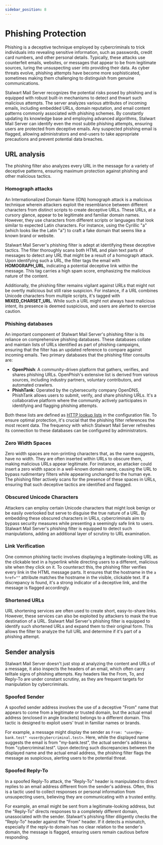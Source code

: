 ```yaml
---
sidebar_position: 8
---
```


# Phishing Protection

Phishing is a deceptive technique employed by cybercriminals to trick individuals into revealing sensitive information, such as passwords, credit card numbers, and other personal details. Typically, these attacks use counterfeit emails, websites, or messages that appear to be from legitimate sources, luring the unsuspecting user into providing their data. As cyber threats evolve, phishing attempts have become more sophisticated, sometimes making them challenging to distinguish from genuine communications.

Stalwart Mail Server recognizes the potential risks posed by phishing and is equipped with robust built-in mechanisms to detect and thwart such malicious attempts. The server analyzes various attributes of incoming emails, including embedded URLs, domain reputation, and email content patterns commonly associated with phishing schemes. By constantly updating its knowledge base and employing advanced algorithms, Stalwart Mail Server can identify even the most subtle phishing attempts, ensuring users are protected from deceptive emails. Any suspected phishing email is flagged, allowing administrators and end-users to take appropriate precautions and prevent potential data breaches.

## URL analysis

The phishing filter also analyzes every URL in the message for a variety of deceptive patterns, ensuring maximum protection against phishing and other malicious tactics.

### Homograph attacks

An Internationalized Domain Name (IDN) homograph attack is a malicious technique wherein attackers exploit the resemblance between different characters from distinct scripts to create deceptive URLs. These URLs, at a cursory glance, appear to be legitimate and familiar domain names. However, they use characters from different scripts or languages that look similar to expected Latin characters. For instance, using the Cyrillic "а" (which looks like the Latin "a") to craft a fake domain that seems like a known brand or website.

Stalwart Mail Server's phishing filter is adept at identifying these deceptive tactics. The filter thoroughly scans both HTML and plain text parts of messages to detect any URL that might be a result of a homograph attack. Upon identifying such a URL, the filter tags the email with **HOMOGRAPH_URL**, indicating a potential deceptive link within the message. This tag carries a high spam score, emphasizing the malicious nature of the content.

Additionally, the phishing filter remains vigilant against URLs that might not be overtly malicious but still raise suspicion. For instance, if a URL combines Unicode characters from multiple scripts, it's tagged with **MIXED_CHARSET_URL**. While such a URL might not always have malicious intent, its presence is deemed suspicious, and users are alerted to exercise caution.

### Phishing databases

An important component of Stalwart Mail Server's phishing filter is its reliance on comprehensive phishing databases. These databases collate and maintain lists of URLs identified as part of phishing campaigns, ensuring that the filter has an updated reference to compare against incoming emails. Two primary databases that the phishing filter consults are:

- **OpenPhish**: A community-driven platform that gathers, verifies, and shares phishing URLs. OpenPhish's extensive list is derived from various sources, including industry partners, voluntary contributors, and automated crawlers.
- **PhishTank**: Operated by the cybersecurity company OpenDNS, PhishTank allows users to submit, verify, and share phishing URLs. It's a collaborative platform where the community actively participates in identifying and flagging phishing attempts.

Both these lists are defined as [HTTP lookup lists](/docs/storage/lookup/remote) in the configuration file. To ensure optimal protection, it's crucial that the phishing filter references the most recent data. The frequency with which Stalwart Mail Server refreshes its connection to these databases can be configured by administrators.

### Zero Width Spaces

Zero width spaces are non-printing characters that, as the name suggests, have no width. They are often inserted within URLs to obscure them, making malicious URLs appear legitimate. For instance, an attacker could insert a zero width space in a well-known domain name, causing the URL to bypass rudimentary filters while appearing unchanged to the human eye. The phishing filter actively scans for the presence of these spaces in URLs, ensuring that such deceptive tactics are identified and flagged.

### Obscured Unicode Characters

Attackers can employ certain Unicode characters that might look benign or be easily overlooked but serve to disguise the true nature of a URL. By embedding these obscured characters in URLs, cybercriminals aim to bypass security measures while presenting a seemingly safe link to users. Stalwart Mail Server's phishing filter is equipped to detect such manipulations, adding an additional layer of scrutiny to URL examination.

### Link Verification

One common phishing tactic involves displaying a legitimate-looking URL as the clickable text in a hyperlink while directing users to a different, malicious site when they click on it. To counteract this, the phishing filter verifies every link in the HTML message parts. It ensures that the hostname in the `a href=""` attribute matches the hostname in the visible, clickable text. If a discrepancy is found, it's a strong indicator of a deceptive link, and the message is flagged accordingly.

### Shortened URLs

URL shortening services are often used to create short, easy-to-share links. However, these services can also be exploited by attackers to mask the true destination of a URL. Stalwart Mail Server's phishing filter is equipped to identify such shortened URLs and expand them to their original form. This allows the filter to analyze the full URL and determine if it's part of a phishing attempt.

## Sender analysis

Stalwart Mail Server doesn't just stop at analyzing the content and URLs of a message, it also inspects the headers of an email, which often carry telltale signs of phishing attempts. Key headers like the From, To, and Reply-To are under constant scrutiny, as they are frequent targets for manipulation by cybercriminals.

### Spoofed Sender

A spoofed sender address involves the use of a deceptive "From" name that appears to come from a legitimate or trusted domain, but the actual email address (enclosed in angle brackets) belongs to a different domain. This tactic is designed to exploit users' trust in familiar names or brands.

For example, a message might display the sender as `From: "user@my-bank.test" <user@cybercriminal.test>`. Here, while the displayed name suggests the email is from "my-bank.test", the actual sender's address is from "cybercriminal.test". Upon detecting such discrepancies between the displayed name and the actual email address, the phishing filter flags the message as suspicious, alerting users to the potential threat.

### Spoofed Reply-To

In a spoofed Reply-To attack, the "Reply-To" header is manipulated to direct replies to an email address different from the sender's address. Often, this is a tactic used to collect responses or personal information from unsuspecting users, believing they are communicating with a trusted entity.

For example, an email might be sent from a legitimate-looking address, but the "Reply-To" directs responses to a completely different domain, unassociated with the sender. Stalwart's phishing filter diligently checks the "Reply-To" header against the "From" header. If it detects a mismatch, especially if the reply-to domain has no clear relation to the sender's domain, the message is flagged, ensuring users remain cautious before responding.

